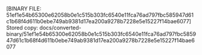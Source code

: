 [BINARY FILE: 51ef1e54b65300e62058b0e1c515b303fc6540e11fca76ad797fbc585947d61c1b68f4d611b0ebe749ab9381d17ea200a9278b7228e5e15227f14bae6077]
Stored copy: docs/converted-binary/51ef1e54b65300e62058b0e1c515b303fc6540e11fca76ad797fbc585947d61c1b68f4d611b0ebe749ab9381d17ea200a9278b7228e5e15227f14bae6077
